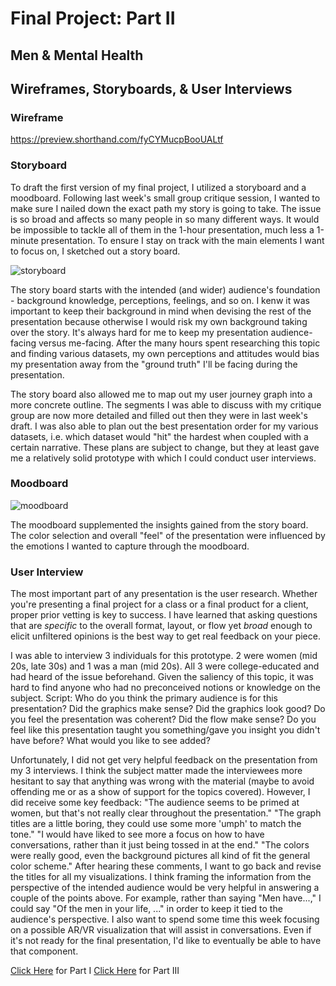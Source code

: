 # Final Project: Part II 
## Men & Mental Health 
## Wireframes, Storyboards, & User Interviews

### Wireframe 
https://preview.shorthand.com/fyCYMucpBooUALtf

### Storyboard 
To draft the first version of my final project, I utilized a storyboard and a moodboard. Following last week's small group critique session, I wanted to make sure I nailed down the exact path my story is going to take. The issue is so broad and affects so many people in so many different ways. It would be impossible to tackle all of them in the 1-hour presentation, much less a 1-minute presentation. To ensure I stay on track with the main elements I want to focus on, I sketched out a story board. 

![storyboard](https://user-images.githubusercontent.com/39040541/155176176-647790a2-cd07-4950-b064-244337e6fcad.jpeg)

The story board starts with the intended (and wider) audience's foundation - background knowledge, perceptions, feelings, and so on. I kenw it was important to keep their background in mind when devising the rest of the presentation because otherwise I would risk my own background taking over the story. It's always hard for me to keep my presentation audience-facing versus me-facing. After the many hours spent researching this topic and finding various datasets, my own perceptions and attitudes would bias my presentation away from the "ground truth" I'll be facing during the presentation. 

The story board also allowed me to map out my user journey graph into a more concrete outline. The segments I was able to discuss with my critique group are now more detailed and filled out then they were in last week's draft. I was also able to plan out the best presentation order for my various datasets, i.e. which dataset would "hit" the hardest when coupled with a certain narrative. These plans are subject to change, but they at least gave me a relatively solid prototype with which I could conduct user interviews. 

### Moodboard 
![moodboard](https://user-images.githubusercontent.com/39040541/155177045-1e5cf6b2-ed0e-4879-8608-5ad92d090f27.jpeg)

The moodboard supplemented the insights gained from the story board. The color selection and overall "feel" of the presentation were influenced by the emotions I wanted to capture through the moodboard. 

### User Interview
The most important part of any presentation is the user research. Whether you're presenting a final project for a class or a final product for a client, proper prior vetting is key to success. I have learned that asking questions that are *specific* to the overall format, layout, or flow yet *broad* enough to elicit unfiltered opinions is the best way to get real feedback on your piece. 

I was able to interview 3 individuals for this prototype. 2 were women (mid 20s, late 30s) and 1 was a man (mid 20s). All 3 were college-educated and had heard of the issue beforehand. Given the saliency of this topic, it was hard to find anyone who had no preconceived notions or knowledge on the subject. 
Script: 
  Who do you think the primary audience is for this presentation? 
  Did the graphics make sense? 
  Did the graphics look good? 
  Do you feel the presentation was coherent? Did the flow make sense? 
  Do you feel like this presentation taught you something/gave you insight you didn't have before? 
  What would you like to see added? 
  
Unfortunately, I did not get very helpful feedback on the presentation from my 3 interviews. I think the subject matter made the interviewees more hesitant to say that anything was wrong with the material (maybe to avoid offending me or as a show of support for the topics covered). However, I did receive some key feedback: 
  "The audience seems to be primed at women, but that's not really clear throughout the presentation." 
  "The graph titles are a little boring, they could use some more 'umph' to match the tone." 
  "I would have liked to see more a focus on how to have conversations, rather than it just being tossed in at the end." 
  "The colors were really good, even the background pictures all kind of fit the general color scheme." 
After hearing these comments, I want to go back and revise the titles for all my visualizations. I think framing the information from the perspective of the intended audience would be very helpful in answering a couple of the points above. For example, rather than saying "Men have...," I could say "Of the men in your life, ..." in order to keep it tied to the audience's perspective. I also want to spend some time this week focusing on a possible AR/VR visualization that will assist in conversations. Even if it's not ready for the final presentation, I'd like to eventually be able to have that component. 

[Click Here](https://github.com/billsponsor/Data_Visualization_Portfolio/blob/main/Final_Project_cschoebe.md) for Part I
[Click Here](https://github.com/billsponsor/Data_Visualization_Portfolio/blob/main/Final_Project_cschoebe_III.md) for Part III
